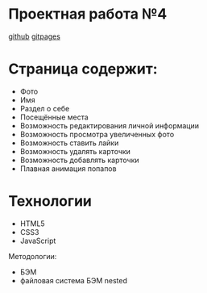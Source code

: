 # Проектная работа №4

[github](https://github.com/ElF649/mesto)
[gitpages](https://elf649.github.io/mesto/)

# Страница содержит:
  - Фото
  - Имя
  - Раздел о себе
  - Посещённые места
  - Возможность редактирования личной информации
  - Возможность просмотра увеличенных фото
  - Возможность ставить лайки
  - Возможность удалять карточки
  - Возможность добавлять карточки
  - Плавная анимация попапов

  

# Технологии

  - HTML5
  - CSS3
  - JavaScript


Методологии:
  - БЭМ
  - файловая система БЭМ nested
